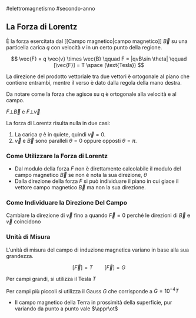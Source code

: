 #elettromagnetismo #secondo-anno 

## La Forza di Lorentz

È la forza esercitata dal [[Campo magnetico|campo magnetico]] $\vec{B}$ su una particella carica $q$ con velocità $v$ in un certo punto della regione. 

$$
\vec{F} = q \vec{v} \times \vec{B} \qquad F = |qvB\sin \theta| \qquad [\vec{F}] = T \space  (\text{Tesla})
$$

La direzione del prodotto vettoriale tra due vettori è ortogonale al piano che contiene entrambi, mentre il verso è dato dalla regola della mano destra.

Da notare come la forza che agisce su q è ortogonale alla velocità e al campo.

$F \bot \vec{B}$ e $F \bot \vec{v}$

La forza di Lorentz risulta nulla in due casi:

1. La carica $q$ è in quiete, quindi $\vec{v} = 0$.
2. $\vec{v}$ e $\vec{B}$ sono paralleli $\theta = 0$ oppure opposti $\theta = \pi$.

### Come Utilizzare la Forza di Lorentz

- Dal modulo della forza $F$ non è direttamente calcolabile il modulo del campo magnetico $\vec{B}$ se non è nota la sua direzione, $\theta$
- Dalla direzione della forza $F$ si può individuare il piano in cui giace il vettore campo magnetico $\vec{B}$ ma non la sua direzione.

### Come Individuare la Direzione Del Campo

Cambiare la direzione di $\vec{v}$ fino a quando $\vec{F} = 0$ perché le direzioni di $\vec{B}$ e $\vec{v}$ coincidono

### Unità di Misura

L'unità di misura del campo di induzione magnetica variano in base alla sua grandezza.

$$
[\vec{F}] = T \qquad [\vec{F}]= G 
$$

Per campi grandi, si utilizza il Tesla $T$

Per campi più piccoli si utilizza il Gauss $G$ che corrisponde a $G = 10^{-4}T$

- Il campo magnetico della Terra in prossimità della superficie, pur variando da punto a punto vale $\appr\ot$